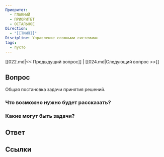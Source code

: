 ```yaml
---
Приоритет:
  - ГЛАВНЫЙ
  - ПРИОРИТЕТ
  - ОСТАЛЬНОЕ
Direction:
  - "[[ТИИП]]" 
Discipline: Управление сложными системами 
tags:
  - пусто
---
```

[[022.md|<< Предыдущий вопрос]] | [[024.md|Следующий вопрос >>]]
## Вопрос

Общая постановка задачи принятия решений.

### Что возможно нужно будет рассказать?

### Какие могут быть задачи?

## Ответ

## Ссылки
